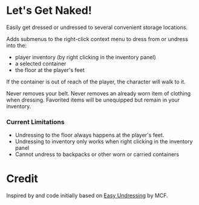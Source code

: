 # Let's Get Naked!

Easily get dressed or undressed to several convenient storage locations.

Adds submenus to the right-click context menu to dress from or undress into the:
 - player inventory (by right clicking in the inventory panel)
 - a selected container
 - the floor at the player's feet

If the container is out of reach of the player, the character will walk to it.

Never removes your belt. Never removes an already worn item of clothing when dressing. Favorited items will be unequipped but remain in your inventory.


### Current Limitations

 - Undressing to the floor always happens at the player's feet.
 - Undressing to inventory only works when right clicking in the inventory panel
 - Cannot undress to backpacks or other worn or carried containers


# Credit

Inspired by and code initially based on [Easy Undressing](https://steamcommunity.com/sharedfiles/filedetails/?id=2275103198) by MCF.